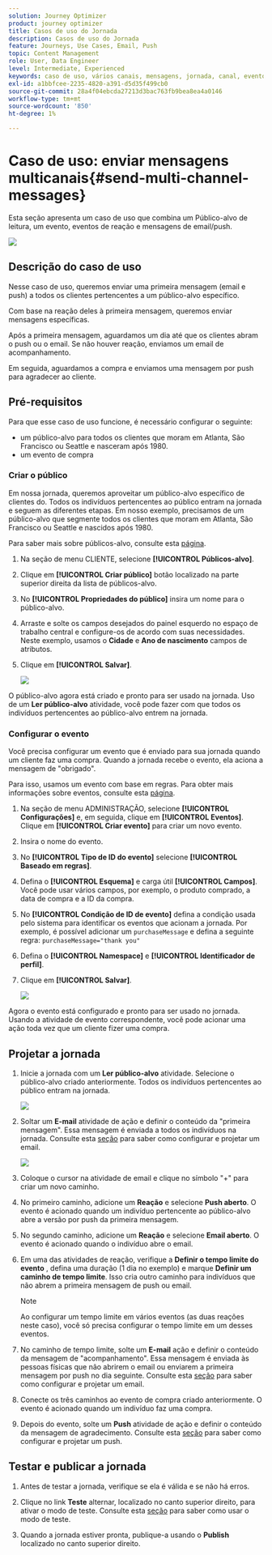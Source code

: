 ```yaml
---
solution: Journey Optimizer
product: journey optimizer
title: Casos de uso do Jornada
description: Casos de uso do Jornada
feature: Journeys, Use Cases, Email, Push
topic: Content Management
role: User, Data Engineer
level: Intermediate, Experienced
keywords: caso de uso, vários canais, mensagens, jornada, canal, eventos, push
exl-id: a1bbfcee-2235-4820-a391-d5d35f499cb0
source-git-commit: 28a4f04ebcda27213d3bac763fb9bea8ea4a0146
workflow-type: tm+mt
source-wordcount: '850'
ht-degree: 1%

---
```


# Caso de uso: enviar mensagens multicanais{#send-multi-channel-messages}

Esta seção apresenta um caso de uso que combina um Público-alvo de leitura, um evento, eventos de reação e mensagens de email/push.

![](assets/jo-uc1.png)

## Descrição do caso de uso

Nesse caso de uso, queremos enviar uma primeira mensagem (email e push) a todos os clientes pertencentes a um público-alvo específico.

Com base na reação deles à primeira mensagem, queremos enviar mensagens específicas.

Após a primeira mensagem, aguardamos um dia até que os clientes abram o push ou o email. Se não houver reação, enviamos um email de acompanhamento.

Em seguida, aguardamos a compra e enviamos uma mensagem por push para agradecer ao cliente.

## Pré-requisitos

Para que esse caso de uso funcione, é necessário configurar o seguinte:

* um público-alvo para todos os clientes que moram em Atlanta, São Francisco ou Seattle e nasceram após 1980.
* um evento de compra

### Criar o público

Em nossa jornada, queremos aproveitar um público-alvo específico de clientes do. Todos os indivíduos pertencentes ao público entram na jornada e seguem as diferentes etapas. Em nosso exemplo, precisamos de um público-alvo que segmente todos os clientes que moram em Atlanta, São Francisco ou Seattle e nascidos após 1980.

Para saber mais sobre públicos-alvo, consulte esta [página](../audience/about-audiences.md).

1. Na seção de menu CLIENTE, selecione **[!UICONTROL Públicos-alvo]**.

1. Clique em **[!UICONTROL Criar público]** botão localizado na parte superior direita da lista de públicos-alvo.

1. No **[!UICONTROL Propriedades do público]** insira um nome para o público-alvo.

1. Arraste e solte os campos desejados do painel esquerdo no espaço de trabalho central e configure-os de acordo com suas necessidades. Neste exemplo, usamos o **Cidade** e **Ano de nascimento** campos de atributos.

1. Clique em **[!UICONTROL Salvar]**.

   ![](assets/add-attributes.png)

O público-alvo agora está criado e pronto para ser usado na jornada. Uso de um **Ler público-alvo** atividade, você pode fazer com que todos os indivíduos pertencentes ao público-alvo entrem na jornada.

### Configurar o evento

Você precisa configurar um evento que é enviado para sua jornada quando um cliente faz uma compra. Quando a jornada recebe o evento, ela aciona a mensagem de &quot;obrigado&quot;.

Para isso, usamos um evento com base em regras. Para obter mais informações sobre eventos, consulte esta [página](../event/about-events.md).

1. Na seção de menu ADMINISTRAÇÃO, selecione **[!UICONTROL Configurações]** e, em seguida, clique em **[!UICONTROL Eventos]**. Clique em **[!UICONTROL Criar evento]** para criar um novo evento.

1. Insira o nome do evento.

1. No **[!UICONTROL Tipo de ID do evento]** selecione **[!UICONTROL Baseado em regras]**.

1. Defina o **[!UICONTROL Esquema]** e carga útil **[!UICONTROL Campos]**. Você pode usar vários campos, por exemplo, o produto comprado, a data de compra e a ID da compra.

1. No **[!UICONTROL Condição de ID de evento]** defina a condição usada pelo sistema para identificar os eventos que acionam a jornada. Por exemplo, é possível adicionar um `purchaseMessage` e defina a seguinte regra: `purchaseMessage="thank you"`

1. Defina o **[!UICONTROL Namespace]** e **[!UICONTROL Identificador de perfil]**.

1. Clique em **[!UICONTROL Salvar]**.

   ![](assets/jo-uc2.png)

Agora o evento está configurado e pronto para ser usado no jornada. Usando a atividade de evento correspondente, você pode acionar uma ação toda vez que um cliente fizer uma compra.

## Projetar a jornada

1. Inicie a jornada com um **Ler público-alvo** atividade. Selecione o público-alvo criado anteriormente. Todos os indivíduos pertencentes ao público entram na jornada.

   ![](assets/jo-uc4.png)

1. Soltar um **E-mail** atividade de ação e definir o conteúdo da &quot;primeira mensagem&quot;. Essa mensagem é enviada a todos os indivíduos na jornada. Consulte esta [seção](../email/create-email.md) para saber como configurar e projetar um email.

   ![](assets/jo-uc5.png)

1. Coloque o cursor na atividade de email e clique no símbolo &quot;+&quot; para criar um novo caminho.

1. No primeiro caminho, adicione um **Reação** e selecione **Push aberto**. O evento é acionado quando um indivíduo pertencente ao público-alvo abre a versão por push da primeira mensagem.

1. No segundo caminho, adicione um **Reação** e selecione **Email aberto**. O evento é acionado quando o indivíduo abre o email.

1. Em uma das atividades de reação, verifique a **Definir o tempo limite do evento** , defina uma duração (1 dia no exemplo) e marque **Definir um caminho de tempo limite**. Isso cria outro caminho para indivíduos que não abrem a primeira mensagem de push ou email.

   >[!NOTE]
   >
   >Ao configurar um tempo limite em vários eventos (as duas reações neste caso), você só precisa configurar o tempo limite em um desses eventos.

1. No caminho de tempo limite, solte um **E-mail** ação e definir o conteúdo da mensagem de &quot;acompanhamento&quot;. Essa mensagem é enviada às pessoas físicas que não abrirem o email ou enviarem a primeira mensagem por push no dia seguinte. Consulte esta [seção](../email/create-email.md) para saber como configurar e projetar um email.

1. Conecte os três caminhos ao evento de compra criado anteriormente. O evento é acionado quando um indivíduo faz uma compra.

1. Depois do evento, solte um **Push** atividade de ação e definir o conteúdo da mensagem de agradecimento. Consulte esta [seção](../push/create-push.md) para saber como configurar e projetar um push.

## Testar e publicar a jornada

1. Antes de testar a jornada, verifique se ela é válida e se não há erros.

1. Clique no link **Teste** alternar, localizado no canto superior direito, para ativar o modo de teste. Consulte esta [seção](testing-the-journey.md) para saber como usar o modo de teste.

1. Quando a jornada estiver pronta, publique-a usando o **Publish** localizado no canto superior direito.
